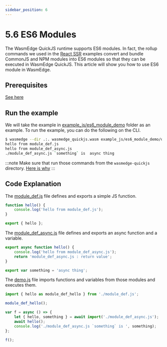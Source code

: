 ```yaml
---
sidebar_position: 6
---
```


# 5.6 ES6 Modules

The WasmEdge QuickJS runtime supports ES6 modules. In fact, the rollup commands we used in the [React SSR](ssr) examples convert and bundle CommonJS and NPM modules into ES6 modules so that they can be executed in WasmEdge QuickJS. This article will show you how to use ES6 module in WasmEdge.

## Prerequisites

[See here](./hello_world#prerequisites)

## Run the example

We will take the example in [example_js/es6_module_demo](https://github.com/second-state/wasmedge-quickjs/tree/main/example_js/es6_module_demo) folder as an example. To run the example, you can do the following on the CLI.

```bash
$ wasmedge --dir .:. wasmedge_quickjs.wasm example_js/es6_module_demo/demo.js
hello from module_def.js
hello from module_def_async.js
./module_def_async.js `something` is  async thing
```

<!-- prettier-ignore -->
:::note
Make sure that run those commands from the `wasmedge-quickjs` directory. [Here is why](./hello_world#prerequisites)
:::

## Code Explanation

The [module_def.js](https://github.com/second-state/wasmedge-quickjs/blob/main/example_js/es6_module_demo/module_def.js) file defines and exports a simple JS function.

```javascript
function hello() {
    console.log('hello from module_def.js');
}

export { hello };
```

The [module_def_async.js](https://github.com/second-state/wasmedge-quickjs/blob/main/example_js/es6_module_demo/module_def_async.js) file defines and exports an async function and a variable.

```javascript
export async function hello() {
    console.log('hello from module_def_async.js');
    return 'module_def_async.js : return value';
}

export var something = 'async thing';
```

The [demo.js](https://github.com/second-state/wasmedge-quickjs/blob/main/example_js/es6_module_demo/demo.js) file imports functions and variables from those modules and executes them.

```javascript
import { hello as module_def_hello } from './module_def.js';

module_def_hello();

var f = async () => {
    let { hello, something } = await import('./module_def_async.js');
    await hello();
    console.log('./module_def_async.js `something` is ', something);
};

f();
```
